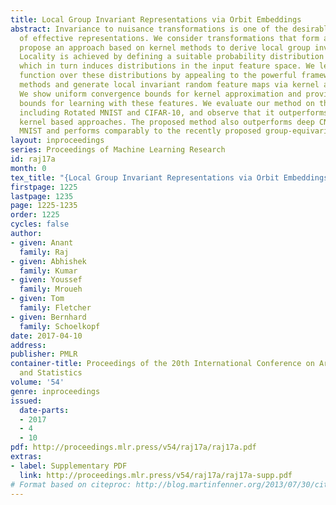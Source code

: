 ```yaml
---
title: Local Group Invariant Representations via Orbit Embeddings
abstract: Invariance to nuisance transformations is one of the desirable properties
  of effective representations. We consider transformations that form a group and
  propose an approach based on kernel methods to derive local group invariant representations.
  Locality is achieved by defining a suitable probability distribution over the group
  which in turn induces distributions in the input feature space. We learn a decision
  function over these distributions by appealing to the powerful framework of kernel
  methods and generate local invariant random feature maps via kernel approximations.
  We show uniform convergence bounds for kernel approximation and provide generalization
  bounds for learning with these features. We evaluate our method on three real datasets,
  including Rotated MNIST and CIFAR-10, and observe that it outperforms competing
  kernel based approaches. The proposed method also outperforms deep CNN on Rotated
  MNIST and performs comparably to the recently proposed group-equivariant CNN.
layout: inproceedings
series: Proceedings of Machine Learning Research
id: raj17a
month: 0
tex_title: "{Local Group Invariant Representations via Orbit Embeddings}"
firstpage: 1225
lastpage: 1235
page: 1225-1235
order: 1225
cycles: false
author:
- given: Anant
  family: Raj
- given: Abhishek
  family: Kumar
- given: Youssef
  family: Mroueh
- given: Tom
  family: Fletcher
- given: Bernhard
  family: Schoelkopf
date: 2017-04-10
address: 
publisher: PMLR
container-title: Proceedings of the 20th International Conference on Artificial Intelligence
  and Statistics
volume: '54'
genre: inproceedings
issued:
  date-parts:
  - 2017
  - 4
  - 10
pdf: http://proceedings.mlr.press/v54/raj17a/raj17a.pdf
extras:
- label: Supplementary PDF
  link: http://proceedings.mlr.press/v54/raj17a/raj17a-supp.pdf
# Format based on citeproc: http://blog.martinfenner.org/2013/07/30/citeproc-yaml-for-bibliographies/
---
```

